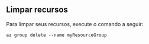 ## <a name="clean-up-resources"></a>Limpar recursos

Para limpar seus recursos, execute o comando a seguir:

```azurecli-interactive
az group delete --name myResourceGroup
```
